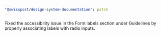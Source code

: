 ```yaml
---
'@swisspost/design-system-documentation': patch
---
```


Fixed the accessibility issue in the Form labels section under Guidelines by properly associating labels with radio inputs.

